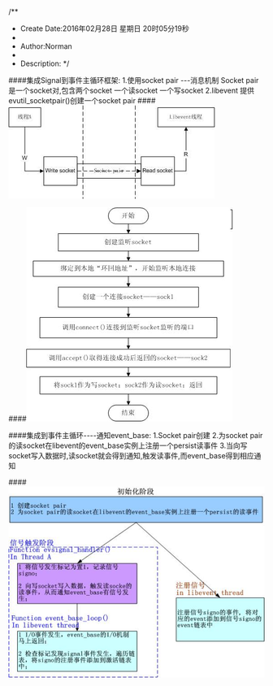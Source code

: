 /**
* Create Date:2016年02月28日 星期日 20时05分19秒
* 
* Author:Norman
* 
* Description: 
*/

####集成Signal到事件主循环框架:
    1.使用socket pair ---消息机制
        Socket pair是一个socket对,包含两个socket 一个读socket 一个写socket
    2.libevent 提供evutil_socketpair()创建一个socket pair
####![Socket pair工作方式](./image/sock_pair.JPG)

####![创建socket pair流程](./image/sock_pair_flow.JPG)


####集成到事件主循环----通知event_base:
    1.Socket pair创建
    2.为socket pair的读socket在libevent的event_base实例上注册一个persist读事件
    3.当向写socket写入数据时,读socket就会得到通知,触发读事件,而event_base得到相应通知

####![完整处理框架](./image/frame.JPG)


